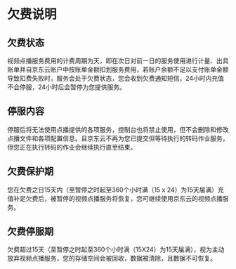 # 欠费说明

## 欠费状态  

视频点播服务费用的计费周期为天，即在次日对前一日的服务使用进行计量、出具账单并自京东云账户中按账单金额扣划服务费用，若账户余额不足以支付账单金额导致扣费失败时，服务会处于欠费状态，您会收到欠费通知短信，24小时内充值不会停服，24小时后会暂停为您提供服务。
## 停服内容

停服后将无法使用点播提供的各项服务，控制台也将禁止使用，但不会删除和修改点播文件和各项配置信息。且京东云不再为您已提交但等待执行的转码作业服务，但您正在执行转码的作业会继续执行直至结束。

## 欠费保护期

您在欠费之日15天内（至暂停之时起至360个小时满（15 x 24）为15天届满）充值补足欠费后，被暂停的视频点播服务将恢复，您可继续使用京东云的视频点播服务。

## 欠费停服期

欠费超过15天（至暂停之时起至360个小时满（15X24）为15天届满），视为主动放弃视频点播服务，您的存储空间会被回收，数据被清除，且数据不可恢复。

